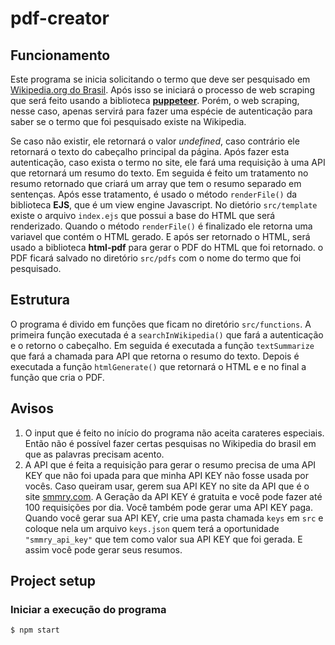 # pdf-creator

## Funcionamento

Este programa se inicia solicitando o termo que deve ser pesquisado em [Wikipedia.org do Brasil](https://pt.wikipedia.org). Após isso se iniciará o processo de web scraping que será feito usando a biblioteca [**puppeteer**](https://www.npmjs.com/package/puppeteer). Porém, o web scraping, nesse caso, apenas servirá para fazer uma espécie de autenticação para saber se o termo que foi pesquisado existe na Wikipedia. 

Se caso não existir, ele retornará o valor _undefined_, caso contrário ele retornará o texto do cabeçalho principal da página. Após fazer esta autenticação, caso exista o termo no site, ele fará uma requisição à uma API que retornará um resumo do texto. Em seguida é feito um tratamento no resumo retornado que criará um array que tem o resumo separado em sentenças. Após esse tratamento, é usado o método `renderFile()` da biblioteca **EJS**, que é um view engine Javascript. No dietório `src/template` existe o arquivo `index.ejs` que possui a base do HTML que será renderizado. Quando o método `renderFile()` é finalizado ele retorna uma variavel que contém o HTML gerado. E após ser retornado o HTML, será usado a biblioteca **html-pdf** para gerar o PDF do HTML que foi retornado. o PDF ficará salvado no diretório `src/pdfs` com o nome do termo que foi pesquisado.

## Estrutura

O programa é divido em funções que ficam no diretório `src/functions`. A primeira função executada é a `searchInWikipedia()` que fará a autenticação e o retorno o cabeçalho. Em seguida é executada a função `textSummarize` que fará a chamada para API que retorna o resumo do texto. Depois é executada a função `htmlGenerate()` que retornará o HTML e e no final a função que cria o PDF.

## Avisos

1. O input que é feito no início do programa não aceita carateres especiais. Então não é possível fazer certas pesquisas no Wikipedia do brasil em que as palavras precisam acento.
2. A API que é feita a requisição para gerar o resumo precisa de uma API KEY que não foi upada para que minha API KEY não fosse usada por vocês. Caso queiram usar, gerem sua API KEY no site da API que é o site [smmry.com](https://smmry.com/). A Geração da API KEY é gratuita e você pode fazer até 100 requisições por dia. Você também pode gerar uma API KEY paga. Quando você gerar sua API KEY, crie uma pasta chamada `keys` em `src` e coloque nela um arquivo `keys.json` quem terá a oportunidade ``"smmry_api_key"`` que tem como valor sua API KEY que foi gerada. E assim você pode gerar seus resumos.

## Project setup

### Iniciar a execução do programa

```
$ npm start
```
